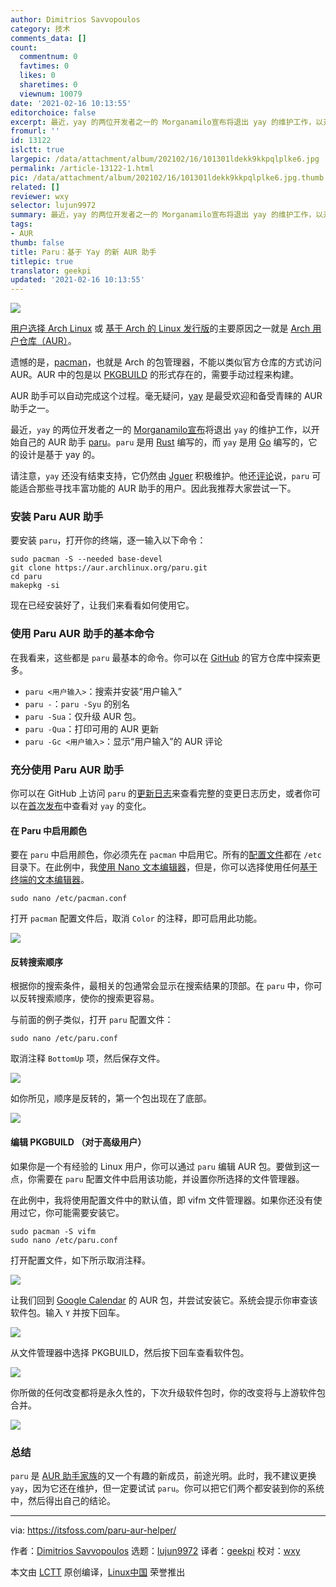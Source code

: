 ```yaml
---
author: Dimitrios Savvopoulos
category: 技术
comments_data: []
count:
  commentnum: 0
  favtimes: 0
  likes: 0
  sharetimes: 0
  viewnum: 10079
date: '2021-02-16 10:13:55'
editorchoice: false
excerpt: 最近，yay 的两位开发者之一的 Morganamilo宣布将退出 yay 的维护工作，以开始自己的 AUR 助手 paru。
fromurl: ''
id: 13122
islctt: true
largepic: /data/attachment/album/202102/16/101301ldekk9kkpqlplke6.jpg
permalink: /article-13122-1.html
pic: /data/attachment/album/202102/16/101301ldekk9kkpqlplke6.jpg.thumb.jpg
related: []
reviewer: wxy
selector: lujun9972
summary: 最近，yay 的两位开发者之一的 Morganamilo宣布将退出 yay 的维护工作，以开始自己的 AUR 助手 paru。
tags:
- AUR
thumb: false
title: Paru：基于 Yay 的新 AUR 助手
titlepic: true
translator: geekpi
updated: '2021-02-16 10:13:55'
---
```


![](/data/attachment/album/202102/16/101301ldekk9kkpqlplke6.jpg)


[用户选择 Arch Linux](https://itsfoss.com/why-arch-linux/) 或 [基于 Arch 的 Linux 发行版](https://itsfoss.com/arch-based-linux-distros/)的主要原因之一就是 [Arch 用户仓库（AUR）](https://itsfoss.com/aur-arch-linux/)。


遗憾的是，[pacman](https://itsfoss.com/pacman-command/)，也就是 Arch 的包管理器，不能以类似官方仓库的方式访问 AUR。AUR 中的包是以 [PKGBUILD](https://wiki.archlinux.org/index.php/PKGBUILD) 的形式存在的，需要手动过程来构建。


AUR 助手可以自动完成这个过程。毫无疑问，[yay](https://news.itsfoss.com/qt-6-released/) 是最受欢迎和备受青睐的 AUR 助手之一。


最近，`yay` 的两位开发者之一的 [Morganamilo](https://github.com/Morganamilo)[宣布](https://www.reddit.com/r/archlinux/comments/jjn1c1/paru_v100_and_stepping_away_from_yay/)将退出 `yay` 的维护工作，以开始自己的 AUR 助手 [paru](https://github.com/Morganamilo/paru)。`paru` 是用 [Rust](https://www.rust-lang.org/) 编写的，而 `yay` 是用 [Go](https://golang.org/) 编写的，它的设计是基于 yay 的。


请注意，`yay` 还没有结束支持，它仍然由 [Jguer](https://github.com/Jguer) 积极维护。他还[评论](https://aur.archlinux.org/packages/yay/#pinned-788241)说，`paru` 可能适合那些寻找丰富功能的 AUR 助手的用户。因此我推荐大家尝试一下。


### 安装 Paru AUR 助手


要安装 `paru`，打开你的终端，逐一输入以下命令：



```
sudo pacman -S --needed base-devel
git clone https://aur.archlinux.org/paru.git
cd paru
makepkg -si

```

现在已经安装好了，让我们来看看如何使用它。


### 使用 Paru AUR 助手的基本命令


在我看来，这些都是 `paru` 最基本的命令。你可以在 [GitHub](https://github.com/Morganamilo/paru) 的官方仓库中探索更多。


* `paru <用户输入>`：搜索并安装“用户输入”
* `paru -`：`paru -Syu` 的别名
* `paru -Sua`：仅升级 AUR 包。
* `paru -Qua`：打印可用的 AUR 更新
* `paru -Gc <用户输入>`：显示“用户输入”的 AUR 评论


### 充分使用 Paru AUR 助手


你可以在 GitHub 上访问 `paru` 的[更新日志](https://github.com/Morganamilo/paru/releases)来查看完整的变更日志历史，或者你可以在[首次发布](https://github.com/Morganamilo/paru/releases/tag/v1.0.0)中查看对 `yay` 的变化。


#### 在 Paru 中启用颜色


要在 `paru` 中启用颜色，你必须先在 `pacman` 中启用它。所有的[配置文件](https://linuxhandbook.com/linux-directory-structure/#-etc-configuration-files)都在 `/etc` 目录下。在此例中，我[使用 Nano 文本编辑器](https://itsfoss.com/nano-editor-guide/)，但是，你可以选择使用任何[基于终端的文本编辑器](https://itsfoss.com/command-line-text-editors-linux/)。



```
sudo nano /etc/pacman.conf

```

打开 `pacman` 配置文件后，取消 `Color` 的注释，即可启用此功能。


![](/data/attachment/album/202102/16/101357fyl7hzol4t0yhoal.png)


#### 反转搜索顺序


根据你的搜索条件，最相关的包通常会显示在搜索结果的顶部。在 `paru` 中，你可以反转搜索顺序，使你的搜索更容易。


与前面的例子类似，打开 `paru` 配置文件：



```
sudo nano /etc/paru.conf

```

取消注释 `BottomUp` 项，然后保存文件。


![](/data/attachment/album/202102/16/101357x7b37vzobp88qn88.png)


如你所见，顺序是反转的，第一个包出现在了底部。


![](/data/attachment/album/202102/16/101358yjns4suvksnfksqj.png)


#### 编辑 PKGBUILD （对于高级用户）


如果你是一个有经验的 Linux 用户，你可以通过 `paru` 编辑 AUR 包。要做到这一点，你需要在 `paru` 配置文件中启用该功能，并设置你所选择的文件管理器。


在此例中，我将使用配置文件中的默认值，即 vifm 文件管理器。如果你还没有使用过它，你可能需要安装它。



```
sudo pacman -S vifm
sudo nano /etc/paru.conf

```

打开配置文件，如下所示取消注释。


![](/data/attachment/album/202102/16/101359dh2k43c7q3f6720z.png)


让我们回到 [Google Calendar](https://aur.archlinux.org/packages/gcalcli/) 的 AUR 包，并尝试安装它。系统会提示你审查该软件包。输入 `Y` 并按下回车。


![](/data/attachment/album/202102/16/101401tpkbbwzb10ag0azn.png)


从文件管理器中选择 PKGBUILD，然后按下回车查看软件包。


![](/data/attachment/album/202102/16/101401ncnuug31qxqegtzt.png)


你所做的任何改变都将是永久性的，下次升级软件包时，你的改变将与上游软件包合并。


![](/data/attachment/album/202102/16/101403dwecwhqw19rwq3yn.png)


### 总结


`paru` 是 [AUR 助手家族](https://itsfoss.com/best-aur-helpers/)的又一个有趣的新成员，前途光明。此时，我不建议更换 `yay`，因为它还在维护，但一定要试试 `paru`。你可以把它们两个都安装到你的系统中，然后得出自己的结论。




---


via: <https://itsfoss.com/paru-aur-helper/>


作者：[Dimitrios Savvopoulos](https://itsfoss.com/author/dimitrios/) 选题：[lujun9972](https://github.com/lujun9972) 译者：[geekpi](https://github.com/geekpi) 校对：[wxy](https://github.com/wxy)


本文由 [LCTT](https://github.com/LCTT/TranslateProject) 原创编译，[Linux中国](https://linux.cn/) 荣誉推出